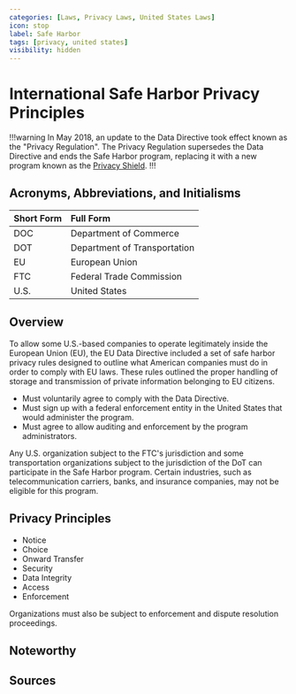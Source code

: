 ```yaml
---
categories: [Laws, Privacy Laws, United States Laws]
icon: stop
label: Safe Harbor
tags: [privacy, united states]
visibility: hidden
---
```


# International Safe Harbor Privacy Principles

!!!warning
In May 2018, an update to the Data Directive took effect known as the "Privacy Regulation". The Privacy Regulation supersedes the Data Directive and ends the Safe Harbor program, replacing it with a new program known as the [Privacy Shield](/laws/privacy-shield.md).
!!!

## Acronyms, Abbreviations, and Initialisms

Short Form | Full Form
:--- | :---
DOC | Department of Commerce
DOT | Department of Transportation
EU | European Union
FTC | Federal Trade Commission
U.S. | United States

## Overview

To allow some U.S.-based companies to operate legitimately inside the European Union (EU), the EU Data Directive included a set of safe harbor privacy rules designed to outline what American companies must do in order to comply with EU laws. These rules outlined the proper handling of storage and transmission of private information belonging to EU citizens.

- Must voluntarily agree to comply with the Data Directive.
- Must sign up with a federal enforcement entity in the United States that would administer the program.
- Must agree to allow auditing and enforcement by the program administrators.

Any U.S. organization subject to the FTC's jurisdiction and some transportation organizations subject to the jurisdiction of the DoT can participate in the Safe Harbor program. Certain industries, such as telecommunication carriers, banks, and insurance companies, may not be eligible for this program.

## Privacy Principles

- Notice
- Choice
- Onward Transfer
- Security
- Data Integrity
- Access
- Enforcement

Organizations must also be subject to enforcement and dispute resolution proceedings.

## Noteworthy

## Sources
